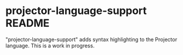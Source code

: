# projector-language-support README

"projector-language-support" adds syntax highlighting to the Projector language. This is a work in progress.
